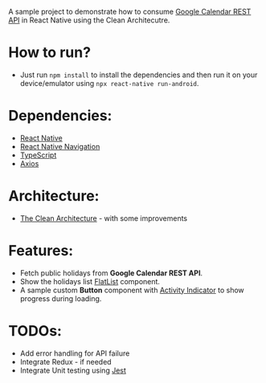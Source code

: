 A sample project to demonstrate how to consume [Google Calendar REST API](https://developers.google.com/calendar/v3/reference) in React Native using the Clean Architecutre.

# How to run?
* Just run `npm install` to install the dependencies and then run it on your device/emulator using `npx react-native run-android`.

# Dependencies:
* [React Native](https://reactnative.dev/)
* [React Native Navigation](https://github.com/wix/react-native-navigation)
* [TypeScript](https://www.typescriptlang.org/)
* [Axios](https://github.com/axios/axios)

# Architecture:
* [The Clean Architecture](https://blog.cleancoder.com/uncle-bob/2012/08/13/the-clean-architecture.html) - with some improvements

# Features:
* Fetch public holidays from **Google Calendar REST API**.
* Show the holidays list [FlatList](https://reactnative.dev/docs/flatlist) component.
* A sample custom **Button** component with [Activity Indicator](https://reactnative.dev/docs/activityindicator) to show progress during loading.

# TODOs:
* Add error handling for API failure
* Integrate Redux - if needed
* Integrate Unit testing using [Jest](https://jestjs.io/docs/en/tutorial-react-native)

